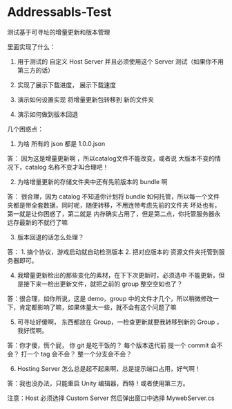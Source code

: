 # Addressabls-Test
 测试基于可寻址的增量更新和版本管理
 
 里面实现了什么：
 
 1. 用于测试的 自定义 Host Server 并且必须使用这个 Server 测试（如果你不用第三方的话）
 
 2. 实现了展示下载进度， 展示下载速度
 
 3. 演示如何设置实现 将增量更新包转移到 新的文件夹
 
 4. 演示如何做到版本回退
 
 几个困惑点：
 
 1. 为啥 所有的 json 都是 1.0.0.json 
 
 答： 因为这是增量更新啊 ，所以catalog文件不能改变，或者说 大版本不变的情况下，catalog 名称不变才叫合理吧！
 
 2. 为啥增量更新的存储文件夹中还有先前版本的 bundle 啊
 
 答： 很合理，因为 catalog 不知道你计划将 bundle 如何托管，所以每一个文件夹都是带全套数据，同时呢，随便转移，不用连带考虑先前的文件夹
      坏处也有，第一就是让你困惑了，第二就是 内存确实占用了，但是第二点，你托管服务器永远存最新的不就行了嘛
 
 3. 版本回退的话怎么处理？
 
 答： 1. 搞个协议，游戏启动就自动检测版本
      2. 把对应版本的 资源文件夹托管到服务器即可。
      
4. 我增量更新检出的那些变化的素材，在下下次更新时，必须选中 不能更新，但是接下来一检出更新文件，就把之前的 group 整空空如也了？
 
 答：很合理，如你所说，这是 demo，group 中的文件才几个，所以稍微修改一下，肯定都影响了嘛，如果体量大一些，就不会有这个问题了嘛
 
 5. 可寻址好傻啊， 东西都放在 Group，一检查更新就要我转移到新的 Group ，我好慌啊。
 
 答：你才傻，慌个屁， 你 git 是吃干饭的？ 每个版本迭代前 提一个 commit 会不会？ 打一个 tag 会不会？ 整一个分支会不会？
 
 6. Hosting Server 怎么总是起不起来啊，总是提示端口占用，好气啊！
 
 答：我也没办法，只能重启 Unity 编辑器，西特！或者使用第三方。
 
 
 
 
 注意：Host 必须选择 Custom Server 然后弹出窗口中选择 MywebServer.cs
